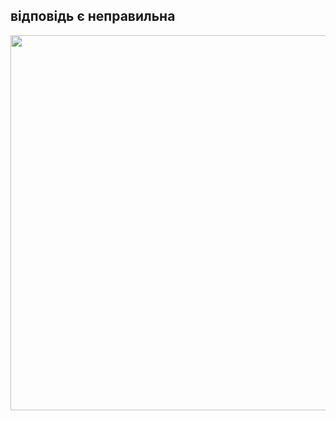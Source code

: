  <html>
   <head>

   </head>
  <heder>
   <p><h2>відповідь є неправильна </h2></p>
  </heder>
   <body>
   <nav> <img src="https://w7.pngwing.com/pngs/623/1/png-transparent-red-cross-cancel-cancelled-cancellation-symbol-icon-sign.png"with"800px" height="600px"/></nav>
   </body>
</html>
